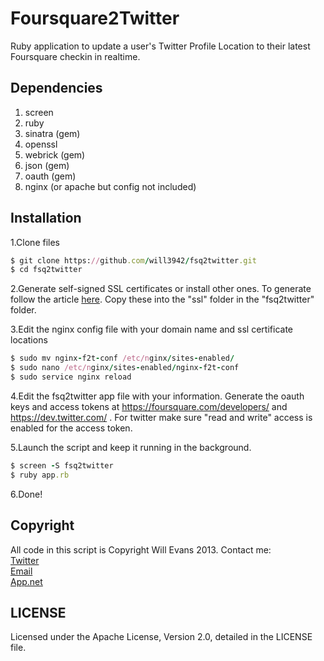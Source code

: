 Foursquare2Twitter
========

Ruby application to update a user's Twitter Profile Location to their latest Foursquare checkin in realtime.

Dependencies
--------

1.  screen  
2.  ruby  
3.  sinatra (gem)  
4.  openssl  
5.  webrick (gem)  
6.  json (gem)  
7.  oauth (gem)  
8.  nginx (or apache but config not included)  

Installation
--------

1.Clone files  

```ruby
$ git clone https://github.com/will3942/fsq2twitter.git  
$ cd fsq2twitter 
``` 
    
2.Generate self-signed SSL certificates or install other ones. To generate follow the article [here](https://devcenter.heroku.com/articles/ssl-certificate-self "here"). Copy these into the "ssl" folder in the "fsq2twitter" folder.

3.Edit the nginx config file with your domain name and ssl certificate locations
    
```ruby
$ sudo mv nginx-f2t-conf /etc/nginx/sites-enabled/  
$ sudo nano /etc/nginx/sites-enabled/nginx-f2t-conf  
$ sudo service nginx reload  
```

4.Edit the fsq2twitter app file with your information. Generate the oauth keys and access tokens at https://foursquare.com/developers/ and https://dev.twitter.com/ . For twitter make sure "read and write" access is enabled for the access token.

5.Launch the script and keep it running in the background.

```ruby
$ screen -S fsq2twitter  
$ ruby app.rb  
```

6.Done!

Copyright
--------

All code in this script is Copyright Will Evans 2013. Contact me:  
[Twitter](http://twitter.com/will3942 "Twitter")  
[Email](mailto:will@will3942.com "Email")    
[App.net](http://alpha.app.net/willevans "App.net")  

LICENSE  
--------

Licensed under the Apache License, Version 2.0, detailed in the LICENSE file.
